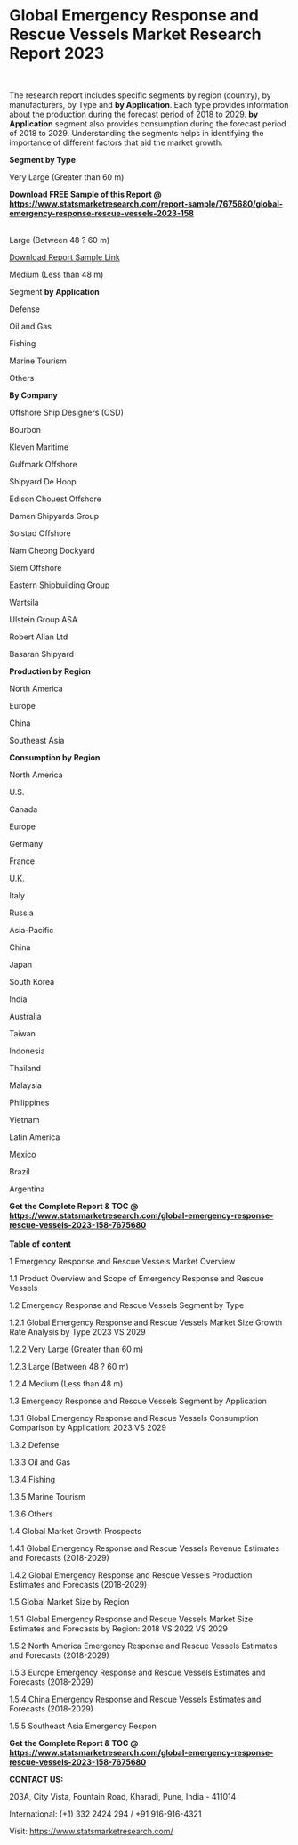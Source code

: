 <h1>Global Emergency Response and Rescue Vessels Market Research Report 2023</h1><br/><p>The research report includes specific segments by region (country), by manufacturers, by Type and <strong>by Application</strong>. Each type provides information about the production during the forecast period of 2018 to 2029. <strong>by Application</strong> segment also provides consumption during the forecast period of 2018 to 2029. Understanding the segments helps in identifying the importance of different factors that aid the market growth.</p><p><strong>Segment by Type</strong></p><p>Very Large (Greater than 60 m)</p><div><b>Download FREE Sample of this Report @ <a href="https://www.statsmarketresearch.com/download-free-sample/7675680/global-emergency-response-rescue-vessels-2023-158">https://www.statsmarketresearch.com/report-sample/7675680/global-emergency-response-rescue-vessels-2023-158</a></b></div><br><p>Large (Between 48 ? 60 m)</p><p><a href="https://www.statsmarketresearch.com/download-free-sample/7675680/global-emergency-response-rescue-vessels-2023-158">Download Report Sample Link</a></p><p>Medium (Less than 48 m)</p><p>Segment <strong>by Application</strong></p><p>Defense</p><p>Oil and Gas</p><p>Fishing</p><p>Marine Tourism</p><p>Others</p><p><strong>By Company</strong></p><p>Offshore Ship Designers (OSD)</p><p>Bourbon</p><p>Kleven Maritime</p><p>Gulfmark Offshore</p><p>Shipyard De Hoop</p><p>Edison Chouest Offshore</p><p>Damen Shipyards Group</p><p>Solstad Offshore</p><p>Nam Cheong Dockyard</p><p>Siem Offshore</p><p>Eastern Shipbuilding Group</p><p>Wartsila</p><p>Ulstein Group ASA</p><p>Robert Allan Ltd</p><p>Basaran Shipyard</p><p><strong>Production by Region</strong></p><p>North America</p><p>Europe</p><p>China</p><p>Southeast Asia</p><p><strong>Consumption by Region</strong></p><p>North America</p><p>U.S.</p><p>Canada</p><p>Europe</p><p>Germany</p><p>France</p><p>U.K.</p><p>Italy</p><p>Russia</p><p>Asia-Pacific</p><p>China</p><p>Japan</p><p>South Korea</p><p>India</p><p>Australia</p><p>Taiwan</p><p>Indonesia</p><p>Thailand</p><p>Malaysia</p><p>Philippines</p><p>Vietnam</p><p>Latin America</p><p>Mexico</p><p>Brazil</p><p>Argentina</p><div><b>Get the Complete Report & TOC @ <a href="https://www.statsmarketresearch.com/global-emergency-response-rescue-vessels-2023-158-7675680">https://www.statsmarketresearch.com/global-emergency-response-rescue-vessels-2023-158-7675680</a></b></div><br><b>Table of content</b><p>1 Emergency Response and Rescue Vessels Market Overview<br />
 
  1.1 Product Overview and Scope of Emergency Response and Rescue Vessels<br />
 
  1.2 Emergency Response and Rescue Vessels Segment by Type<br />
 
  1.2.1 Global Emergency Response and Rescue Vessels Market Size Growth Rate Analysis by Type 2023 VS 2029<br />
 
  1.2.2 Very Large (Greater than 60 m)<br />
 
  1.2.3 Large (Between 48 ? 60 m)<br />
 
  1.2.4 Medium (Less than 48 m)<br />
 
  1.3 Emergency Response and Rescue Vessels Segment by Application<br />
 
  1.3.1 Global Emergency Response and Rescue Vessels Consumption Comparison by Application: 2023 VS 2029<br />
 
  1.3.2 Defense<br />
 
  1.3.3 Oil and Gas<br />
 
  1.3.4 Fishing<br />
 
  1.3.5 Marine Tourism<br />
 
  1.3.6 Others<br />
 
  1.4 Global Market Growth Prospects<br />
 
  1.4.1 Global Emergency Response and Rescue Vessels Revenue Estimates and Forecasts (2018-2029)<br />
 
  1.4.2 Global Emergency Response and Rescue Vessels Production Estimates and Forecasts (2018-2029)<br />
 
  1.5 Global Market Size by Region<br />
 
  1.5.1 Global Emergency Response and Rescue Vessels Market Size Estimates and Forecasts by Region: 2018 VS 2022 VS 2029<br />
 
  1.5.2 North America Emergency Response and Rescue Vessels Estimates and Forecasts (2018-2029)<br />
 
  1.5.3 Europe Emergency Response and Rescue Vessels Estimates and Forecasts (2018-2029)<br />
 
  1.5.4 China Emergency Response and Rescue Vessels Estimates and Forecasts (2018-2029)<br />
 
  1.5.5 Southeast Asia Emergency Respon<br><div><b>Get the Complete Report & TOC @ <a href="https://www.statsmarketresearch.com/global-emergency-response-rescue-vessels-2023-158-7675680">https://www.statsmarketresearch.com/global-emergency-response-rescue-vessels-2023-158-7675680</a></b></div></p>
 
 <b>CONTACT US:</b><br>
 
 203A, City Vista, Fountain Road, Kharadi, Pune, India - 411014 <br>
 
 International: (+1) 332 2424 294 / +91 916-916-4321<br>
 
 Visit: <a href="https://www.statsmarketresearch.com/">https://www.statsmarketresearch.com/</a>
 
 <br>